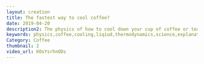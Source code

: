 ```yaml
---
layout: creation
title: The fastest way to cool coffee?
date: 2019-04-20
description2: The physics of how to cool down your cup of coffee or tea fastest. convection, conduction, evaporative cooling. The basics of thermodynamics explained with an example. The graph clearly shows the newtons law of cooling works. Stirring vs blowing vs cooling with a spoon.
keywords: physics,coffee,cooling,liqiud,thermodynamics,science,explanation,physics lecture,radiation,convection,donduction,heat mechanics,newtons law of cooling,a cup of coffee,cup of coffee,drink coffee,heat transfer
Category: Coffee
thumbnail: 2
video_url: KOsYsrhnODs
---
```


